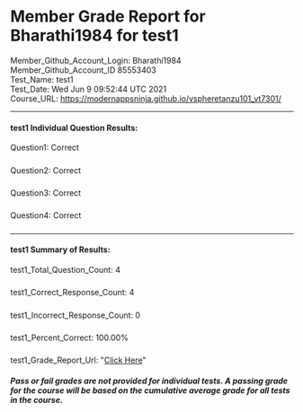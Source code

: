 # Member Grade Report for Bharathi1984 for test1  
   
Member_Github_Account_Login: Bharathi1984  
Member_Github_Account_ID 85553403  
Test_Name: test1  
Test_Date: Wed Jun  9 09:52:44 UTC 2021  
Course_URL: https://modernappsninja.github.io/vspheretanzu101_vt7301/  
   
---  
#### test1 Individual Question Results:  
Question1: Correct  
#####  
Question2: Correct  
#####  
Question3: Correct  
#####  
Question4: Correct  
#####  
---  
#### test1 Summary of Results:  
test1_Total_Question_Count: 4  
#####  
test1_Correct_Response_Count: 4  
#####  
test1_Incorrect_Response_Count: 0  
#####  
test1_Percent_Correct: 100.00%  
#####  
test1_Grade_Report_Url: "[Click Here](https://github.com/modernappsninjas/Bharathi1984/blob/main/static/userdata/courses/vspheretanzu101_vt7301/grade_report.pr1139.test1.md)"
##### Pass or fail grades are not provided for individual tests. A passing grade for the course will be based on the cumulative average grade for all tests in the course.  
